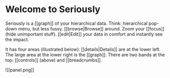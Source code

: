 # Welcome to Seriously

Seriously is a [[graph]] of your hierarchical data. Think: hierarchical pop-down menu, but less fussy. [[browse|Browse]] around. Zoom your [[focus]] (hide unimportant stuff). [[edit|Edit]] your data in comfort and instantly see the impact.

It has four areas (illustrated below): [[details|Details]] are at the lower left. The large area at the lower right is the [[graph]]. There are two bands at the top: [[controls]] (above) and [[breadcrumbs]].

![[panel.png]]  
